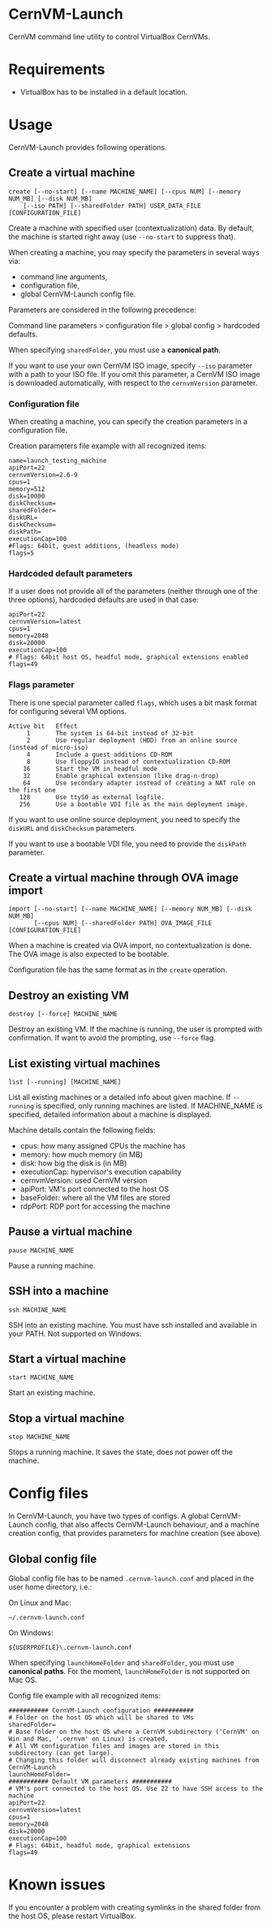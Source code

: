CernVM-Launch
=============

CernVM command line utility to control VirtualBox CernVMs.

Requirements
============

- VirtualBox has to be installed in a default location.

Usage
=====

CernVM-Launch provides following operations.


Create a virtual machine
------------------------

    create [--no-start] [--name MACHINE_NAME] [--cpus NUM] [--memory NUM_MB] [--disk NUM_MB]
        [--iso PATH] [--sharedFolder PATH] USER_DATA_FILE [CONFIGURATION_FILE]
		
Create a machine with specified user (contextualization) data.
By default, the machine is started right away (use `--no-start` to suppress that).

When creating a machine, you may specify the parameters in several ways via:
- command line arguments,
- configuration file,
- global CernVM-Launch config file.

Parameters are considered in the following precedence:

Command line parameters > configuration file > global config > hardcoded defaults.

When specifying `sharedFolder`, you must use a **canonical path**.

If you want to use your own CernVM ISO image, specify `--iso` parameter with a path to your ISO file.
If you omit this parameter, a CernVM ISO image is downloaded automatically, with respect to the `cernvmVersion`
parameter.

### Configuration file
When creating a machine, you can specify the creation parameters in a configuration file.

Creation parameters file example with all recognized items:

    name=launch_testing_machine
    apiPort=22
    cernvmVersion=2.6-9
    cpus=1
    memory=512
    disk=10000
    diskChecksum=
    sharedFolder=
    diskURL=
    diskChecksum=
    diskPath=
    executionCap=100
    #Flags: 64bit, guest additions, (headless mode)
    flags=5


### Hardcoded default parameters
If a user does not provide all of the parameters (neither through one of the three options), hardcoded defaults are used in that case:

    apiPort=22
    cernvmVersion=latest
    cpus=1
    memory=2048
    disk=20000
    executionCap=100
    # Flags: 64bit host OS, headful mode, graphical extensions enabled
    flags=49


### Flags parameter
There is one special parameter called `flags`, which uses a bit mask format for configuring several VM options.

    Active bit   Effect
         1       The system is 64-bit instead of 32-bit
         2       Use regular deployment (HDD) from an online source (instead of micro-iso)
         4       Include a guest additions CD-ROM
         8       Use floppyIO instead of contextualization CD-ROM
        16       Start the VM in headful mode
        32       Enable graphical extension (like drag-n-drop)
        64       Use secondary adapter instead of creating a NAT rule on the first one
       128       Use ttyS0 as external logfile.
       256       Use a bootable VDI file as the main deployment image.

If you want to use online source deployment, you need to specify the `diskURL` and `diskChecksum` parameters.

If you want to use a bootable VDI file, you need to provide the `diskPath` parameter.


Create a virtual machine through OVA image import
-------------------------------------------------

	import [--no-start] [--name MACHINE_NAME] [--memory NUM_MB] [--disk NUM_MB]
           [--cpus NUM] [--sharedFolder PATH] OVA_IMAGE_FILE [CONFIGURATION_FILE]

When a machine is created via OVA import, no contextualization is done. The OVA image is also
expected to be bootable.

Configuration file has the same format as in the `create` operation.

Destroy an existing VM
-----------------------

	destroy [--force] MACHINE_NAME
	
Destroy an existing VM. If the machine is running, the user is prompted with confirmation.
If want to avoid the prompting, use `--force` flag.
	
List existing virtual machines
------------------------------

	list [--running] [MACHINE_NAME]
	
List all existing machines or a detailed info about given machine.
If `--running` is specified, only running machines are listed.
If MACHINE_NAME is specified, detailed information about a machine is displayed.

Machine details contain the following fields:
- cpus: how many assigned CPUs the machine has
- memory: how much memory (in MB)
- disk: how big the disk is (in MB)
- executionCap: hypervisor's execution capability
- cernvmVersion: used CernVM version
- apiPort: VM's port connected to the host OS
- baseFolder: where all the VM files are stored
- rdpPort: RDP port for accessing the machine
	
Pause a virtual machine
-----------------------

	pause MACHINE_NAME
	
Pause a running machine.
	
SSH into a machine
------------------

	ssh MACHINE_NAME
	
SSH into an existing machine. You must have ssh installed and available in your PATH. Not supported on Windows.
	
Start a virtual machine
-----------------------

	start MACHINE_NAME
	
Start an existing machine.

Stop a virtual machine
----------------------

	stop MACHINE_NAME
	
Stops a running machine. It saves the state, does not power off the machine.


Config files
============

In CernVM-Launch, you have two types of configs. A global CernVM-Launch config, that also affects CernVM-Launch behaviour, and a machine creation config, that provides parameters for machine creation (see above).


Global config file
------------------

Global config file has to be named `.cernvm-launch.conf` and placed in the user home directory, i.e.:

On Linux and Mac:

    ~/.cernvm-launch.conf
On Windows:
    
    ${USERPROFILE}\.cernvm-launch.conf

When specifying `launchHomeFolder` and `sharedFolder`, you must use **canonical paths**.
For the moment, `launchHomeFolder` is not supported on Mac OS.

Config file example with all recognized items:

    ########### CernVM-Launch configuration ###########
    # Folder on the host OS which will be shared to VMs
    sharedFolder=
    # Base folder on the host OS where a CernVM subdirectory ('CernVM' on Win and Mac, '.cernvm' on Linux) is created.
    # All VM configuration files and images are stored in this subdirectory (can get large).
    # Changing this folder will disconnect already existing machines from CernVM-Launch
    launchHomeFolder=
    ########### Default VM parameters ###########
    # VM's port connected to the host OS. Use 22 to have SSH access to the machine
    apiPort=22
    cernvmVersion=latest
    cpus=1
    memory=2048
    disk=20000
    executionCap=100
    # Flags: 64bit, headful mode, graphical extensions
    flags=49


Known issues
============

If you encounter a problem with creating symlinks in the shared folder from the host OS, please restart VirtualBox.
